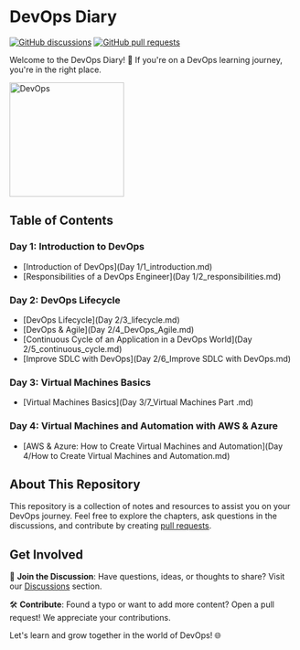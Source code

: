 # DevOps Diary

[![GitHub discussions](https://img.shields.io/github/discussions/whoami-anoint/DevOps)](https://github.com/whoami-anoint/DevOps/discussions)
[![GitHub pull requests](https://img.shields.io/github/issues-pr/whoami-anoint/DevOps)](https://github.com/whoami-anoint/DevOps/pulls)

Welcome to the DevOps Diary! 🚀 If you're on a DevOps learning journey, you're in the right place.

<img src="https://github.com/whoami-anoint/DevOps/assets/72187543/9bd769cc-39ca-42af-862b-2fcf4fa5756a" width="200" alt="DevOps">


## Table of Contents

### Day 1: Introduction to DevOps
- [Introduction of DevOps](Day 1/1_introduction.md)
- [Responsibilities of a DevOps Engineer](Day 1/2_responsibilities.md)

### Day 2: DevOps Lifecycle
- [DevOps Lifecycle](Day 2/3_lifecycle.md)
- [DevOps & Agile](Day 2/4_DevOps_Agile.md)
- [Continuous Cycle of an Application in a DevOps World](Day 2/5_continuous_cycle.md)
- [Improve SDLC with DevOps](Day 2/6_Improve SDLC with DevOps.md)

### Day 3: Virtual Machines Basics
- [Virtual Machines Basics](Day 3/7_Virtual Machines Part .md)

### Day 4: Virtual Machines and Automation with AWS & Azure
- [AWS & Azure: How to Create Virtual Machines and Automation](Day 4/How to Create Virtual Machines and Automation.md)

## About This Repository

This repository is a collection of notes and resources to assist you on your DevOps journey. Feel free to explore the chapters, ask questions in the discussions, and contribute by creating [pull requests](https://github.com/whoami-anoint/DevOps-Diary/pulls).

## Get Involved

📣 **Join the Discussion**: Have questions, ideas, or thoughts to share? Visit our [Discussions](https://github.com/whoami-anoint/DevOps/discussions) section.

🛠️ **Contribute**: Found a typo or want to add more content? Open a pull request! We appreciate your contributions.

Let's learn and grow together in the world of DevOps! 🌐
